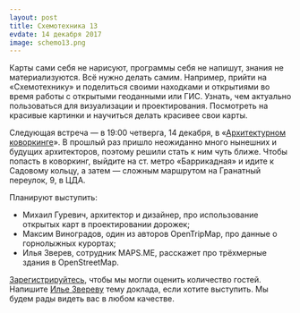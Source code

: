 ```yaml
---
layout: post
title: Схемотехника 13
evdate: 14 декабря 2017
image: schemo13.png
---
```

Карты сами себя не нарисуют, программы себя не напишут, знания не материализуются. Всё нужно делать
самим. Например, прийти на «Схемотехнику» и поделиться своими находками и открытиями во время
работы с открытыми геоданными или ГИС. Узнать, чем актуально пользоваться для визуализации
и проектирования. Посмотреть на красивые картинки и научиться делать красивее свои карты.

Следующая встреча — в 19:00 четверга, 14 декабря, в «[Архитектурном коворкинге](https://www.archcoworking.com/)».
В прошлый раз
пришло неожиданно много нынешних и будущих архитекторов, поэтому решили стать к ним чуть ближе.
Чтобы попасть в коворкинг, выйдите на ст. метро «Баррикадная» и идите к Садовому кольцу, а затем
— сложным маршрутом на Гранатный переулок, 9, в ЦДА.

Планируют выступить:

* Михаил Гуревич, архитектор и дизайнер, про использование открытых карт в проектировании дорожек;
* Максим Виноградов, один из авторов OpenTripMap, про данные о горнолыжных курортах;
* Илья Зверев, сотрудник MAPS.ME, расскажет про трёхмерные здания в OpenStreetMap.

[Зарегистрируйтесь](https://iz.timepad.ru/event/621394/), чтобы мы могли оценить количество гостей.
Напишите [Илье Звереву](mailto:ilya@zverev.info) тему доклада, если хотите выступить. Мы будем
рады видеть вас в любом качестве.
